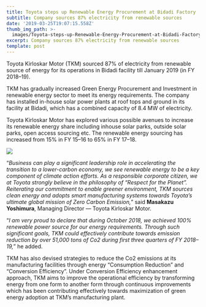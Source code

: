 ```yaml
---
title: Toyota steps up Renewable Energy Procurement at Bidadi Factory
subtitle: Company sources 87% electricity from renewable sources
date: '2019-03-25T19:07:15.558Z'
thumb_img_path: >-
  images/Toyota-steps-up-Renewable-Energy-Procurement-at-Bidadi-Factory/1*UIMDacnXdfU3YYDGvRq80g.jpeg
excerpt: Company sources 87% electricity from renewable sources
template: post
---
```

Toyota Kirloskar Motor (TKM) sourced 87% of electricity from renewable source of energy for its operations in Bidadi facility till January 2019 (in FY 2018–19).

TKM has gradually increased Green Energy Procurement and Investment in renewable energy sector to meet its energy requirements. The company has installed in-house solar power plants at roof tops and ground in its facility at Bidadi, which has a combined capacity of 8.4 MW of electricity.

Toyota Kirloskar Motor has explored various possible avenues to increase its renewable energy share including inhouse solar parks, outside solar parks, open access sourcing etc. The renewable energy sourcing has increased from 15% in FY 15–16 to 65% in FY 17–18.

![](/images/Toyota-steps-up-Renewable-Energy-Procurement-at-Bidadi-Factory/1*UIMDacnXdfU3YYDGvRq80g.jpeg)

“*Business can play a significant leadership role in accelerating the transition to a lower-carbon economy, we see renewable energy to be a key component of climate action efforts. As a responsible corporate citizen, we at Toyota strongly believe in the philosophy of “Respect for the Planet”. Reiterating our commitment to enable greener environment, TKM sources clean energy and adopts smart manufacturing systems towards Toyota’s ultimate global mission of Zero Carbon Emission,*” said **Masakazu Yoshimura**, Managing Director — Toyota Kirloskar Motor.

“*I am very proud to declare that during October 2018, we achieved 100% renewable power source for our energy requirements. Through such significant goals, TKM could effectively contribute towards emission reduction by over 51,000 tons of Co2 during first three quarters of FY 2018–19,*” he added.

TKM has also devised strategies to reduce the Co2 emissions at its manufacturing facilities through energy “Consumption Reduction” and “Conversion Efficiency”. Under Conversion Efficiency enhancement approach, TKM aims to improve the operational efficiency by transforming energy from one form to another form through continuous improvements which has been contributing effectively towards maximization of green energy adoption at TKM’s manufacturing plant.
